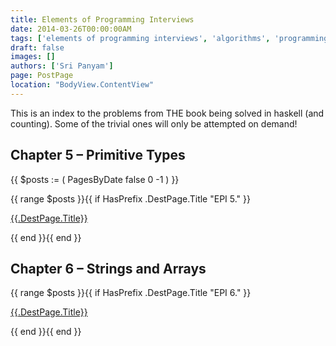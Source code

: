 ```yaml
---
title: Elements of Programming Interviews
date: 2014-03-26T00:00:00AM
tags: ['elements of programming interviews', 'algorithms', 'programming', 'haskell']
draft: false
images: []
authors: ['Sri Panyam']
page: PostPage
location: "BodyView.ContentView"
---
```


This is an index to the problems from THE book being solved in haskell (and counting). Some of the trivial ones will only be attempted on demand!

## Chapter 5 – Primitive Types
  
{{ $posts := ( PagesByDate false 0 -1 ) }}

{{ range $posts }}{{ if HasPrefix .DestPage.Title  "EPI 5." }}<p><a href="{{.DestPage.Link}}"><span>{{.DestPage.Title}}</span></a></p>{{ end }}{{ end }}

## Chapter 6 – Strings and Arrays

{{ range $posts }}{{ if HasPrefix .DestPage.Title  "EPI 6." }}<p><a href="{{.DestPage.Link}}"><span>{{.DestPage.Title}}</span></a></p>{{ end }}{{ end }}
